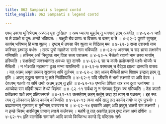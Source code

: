 ```yaml
---
title: 062 Sampaati s legend contd
title_english: 062 Sampaati s legend contd

---
```

<div class="audioEmbed"  caption="श्रीराम-हरिसीताराममूर्ति-घनपाठिभ्यां वचनम्" src="https://archive.org/download/Ramayana-recitation-Sriram-harisItArAmamUrti-Ghanapaati-v2/Kanda_4/Kanda_4_KSK-062-Sampaati_s_legend_[contd.].mp3"></div>
एवम् उक्त्वा मुनिश्रेष्ठम् अरुदम् भृश दुःखितः ।  
अथ ध्यात्वा मुहूर्तम् तु भगवान् इदम् अब्रवीत् ॥ ४-६२-१  
पक्षौ च ते प्रपक्षौ च पुनः अन्यौ भविष्यतः ।  
चक्षुषी चैव प्राणाः च विक्रमः च बलम् च ते ॥ ४-६२-२  
पुराणे सुमहत् कार्यम् भविष्यम् हि मया श्रुतम् ।  
दृष्टम् मे तपसा चैव श्रुत्वा च विदितम् मम ॥ ४-६२-३  
राजा दशरथो नाम कश्चित् इक्ष्वाकु वर्धनः ।  
तस्य पुत्रो महातेजा रामो नाम भविष्यति ॥ ४-६२-४  
अरण्यम् च सह भ्रात्रा लक्ष्मणेन गमिष्यति ।  
तस्मिन् अर्थे नियुक्तः सन् पित्रा सत्य पराक्रमः ॥ ४-६२-५  
नैर्ऋतो रावणो नाम तस्य भार्याम् हरिष्यति ।  
राक्षसेन्द्रो जनस्थानात् अवध्यः सुर दानवैः ॥ ४-६२-६  
सा च कामैः प्रलोभ्यन्ती भक्ष्यैः भोज्यैः च मैथिली ।  
न भोक्ष्यति महाभागा दुःख मग्ना यशस्विनी ॥ ४-६२-७  
परमान्नम् च वैदेह्या ज्ञात्वा दास्यति वासवः ।  
यत् अन्नम् अमृत प्रख्यम् सुराणाम् अपि दुर्लभम् ॥ ४-६२-८  
तत् अन्नम् मैथिली प्राप्य विज्ञाय इन्द्रात् इदम् तु इति ।  
अग्रम् उद्धृत्य रामाय भू तले निर्वपिष्यति ॥ ४-६२-९  
यदि जीवति मे भर्ता लक्ष्मणो वा अपि देवरः ।  
देवत्वम् गतयोः वा अपि तयोः अन्नम् इदम् तु इति ॥ ४-६२-१०  
एष्यन्ति प्रेषिताः तत्र राम दूताः प्लवंगमाः ।  
आख्येया राम महिषी त्वया तेभ्यो विहंगम ॥ ४-६२-११  
सर्वथा तु न गंतव्यम् ईदृशः क्व गमिष्यसि ।  
देश कालौ प्रतीक्षस्व पक्षौ त्वम् प्रतिपत्स्यसे ॥ ४-६२-१२  
उत्सहेयम् अहम् कर्तुम् अद्य एव त्वाम् स पक्षकम् ।  
इह स्थः त्वम् तु लोकानाम् हितम् कार्यम् करिष्यसि ॥ ४-६२-१३  
त्वया अपि खलु तत् कार्यम् तयोः च नृप पुत्रयोः ।  
ब्राह्मणानाम् गुरूणाम् च मुनीनाम् वासवस्य च ॥ ४-६२-१४  
इच्छामि अहम् अपि द्रष्टुम् भ्रातरौ राम लक्ष्मणौ ।  
न इच्छे चिरम् धारयितुम् प्राणान् त्यक्ष्ये कलेवरम् ।  
महर्षि तु तत् अब्रवीत् इदम् दृष्ट तत्त्व अर्थ दर्शिनः ॥ ४-६२-१५  
इति वाल्मीकि रामायणे आदि काव्ये किष्किन्ध काण्डे द्वि षष्टितमः सर्गः